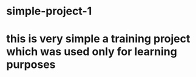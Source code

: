# simple-project-1
# this is very simple a training project which was used only for learning purposes

